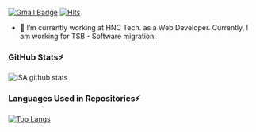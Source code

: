 [![Gmail Badge](https://img.shields.io/badge/Gmail-d14836?style=flat-square&logo=Gmail&logoColor=white&link=mailto:jsdesign1204@gmail.com)](mailto:jsdesign1204@gmail.com)
[![Hits](https://hits.seeyoufarm.com/api/count/incr/badge.svg?url=https%3A%2F%2Fgithub.com%2FAchelous1&count_bg=%2379C83D&title_bg=%23555555&icon=atom.svg&icon_color=%23E7E7E7&title=hits&edge_flat=false)](https://hits.seeyoufarm.com)
<br/>
- 🔭 I’m currently working at HNC Tech. as a Web Developer. Currently, I am working for TSB - Software migration.
<!--
- 🔭 I’m currently working on ...
- 🌱 I’m currently learning ...
- 👯 I’m looking to collaborate on ...
- 🤔 I’m looking for help with ...
- 💬 Ask me about ...
- 📫 How to reach me: ...
- 😄 Pronouns: ...
- ⚡ Fun fact: ...
-->

### GitHub Stats⚡
![ISA github stats](https://github-readme-stats.vercel.app/api?username=Achelous1&count_private=true&show_icons=true&theme=vue)

### Languages Used in Repositories⚡
[![Top Langs](https://github-readme-stats.vercel.app/api/top-langs/?username=Achelous1&langs_count=10&layout=compact)](https://github.com/anuraghazra/github-readme-stats)
